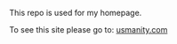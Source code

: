 This repo is used for my homepage.

To see this site please go to: [usmanity.com](https://usmanity.com)
